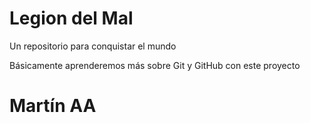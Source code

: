 # Legion del Mal
Un repositorio para conquistar el mundo

Básicamente aprenderemos más sobre Git y GitHub con este proyecto

# Martín AA
